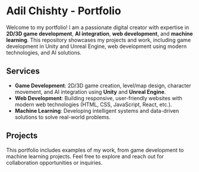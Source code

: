 # Adil Chishty - Portfolio

Welcome to my portfolio! I am a passionate digital creator with expertise in **2D/3D game development**, **AI integration**, **web development**, and **machine learning**. This repository showcases my projects and work, including game development in Unity and Unreal Engine, web development using modern technologies, and AI solutions.

## Services

- **Game Development**: 2D/3D game creation, level/map design, character movement, and AI integration using **Unity** and **Unreal Engine**.
- **Web Development**: Building responsive, user-friendly websites with modern web technologies (HTML, CSS, JavaScript, React, etc.).
- **Machine Learning**: Developing intelligent systems and data-driven solutions to solve real-world problems.

## Projects

This portfolio includes examples of my work, from game development to machine learning projects. Feel free to explore and reach out for collaboration opportunities or inquiries.
